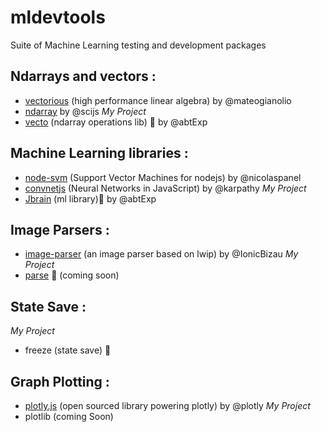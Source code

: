 # mldevtools
Suite of Machine Learning testing and development packages

## Ndarrays and vectors :
* <a href='https://github.com/mateogianolio/vectorious'>vectorious</a> (high performance linear algebra) by @mateogianolio
* <a href='https://github.com/scijs/ndarray'>ndarray</a> by @scijs
 *My Project* 
* <a href='https://github.com/abtexp/vecto'>vecto</a> (ndarray operations lib) :construction: by @abtExp

## Machine Learning libraries :
* <a href='https://github.com/nicolaspanel/node-svm'>node-svm</a> (Support Vector Machines for nodejs) by @nicolaspanel
* <a href='https://github.com/karpathy/convnetjs'>convnetjs</a> (Neural Networks in JavaScript) by @karpathy
 *My Project*
* <a href='https://github.com/abtexp/JBrain'>Jbrain</a> (ml library):construction: by @abtExp

## Image Parsers :
* <a href='https://github.com/IonicaBizau/image-parser'>image-parser</a> (an image parser based on lwip) by @IonicBizau
 *My Project*
* <a href='https://github.com/abtexp/parse'>parse</a> :construction: (coming soon)

## State Save :
 *My Project*
* freeze (state save) :construction:

## Graph Plotting :
* <a href='https://github.com/plotly/plotly.js'>plotly.js</a> (open sourced library powering plotly) by @plotly
 *My Project*
* plotlib (coming Soon)
